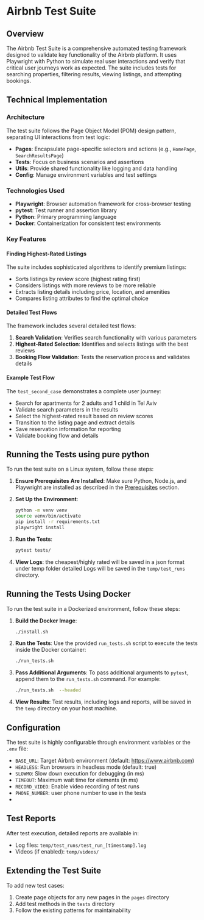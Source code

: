 # Airbnb Test Suite

## Overview

The Airbnb Test Suite is a comprehensive automated testing framework designed to validate key functionality of the Airbnb platform. It uses Playwright with Python to simulate real user interactions and verify that critical user journeys work as expected. The suite includes tests for searching properties, filtering results, viewing listings, and attempting bookings.

## Technical Implementation

### Architecture

The test suite follows the Page Object Model (POM) design pattern, separating UI interactions from test logic:

- **Pages**: Encapsulate page-specific selectors and actions (e.g., `HomePage`, `SearchResultsPage`)
- **Tests**: Focus on business scenarios and assertions
- **Utils**: Provide shared functionality like logging and data handling
- **Config**: Manage environment variables and test settings

### Technologies Used

- **Playwright**: Browser automation framework for cross-browser testing
- **pytest**: Test runner and assertion library
- **Python**: Primary programming language
- **Docker**: Containerization for consistent test environments

### Key Features

#### Finding Highest-Rated Listings

The suite includes sophisticated algorithms to identify premium listings:

- Sorts listings by review score (highest rating first)
- Considers listings with more reviews to be more reliable 
- Extracts listing details including price, location, and amenities
- Compares listing attributes to find the optimal choice

#### Detailed Test Flows

The framework includes several detailed test flows:

1. **Search Validation**: Verifies search functionality with various parameters
2. **Highest-Rated Selection**: Identifies and selects listings with the best reviews
3. **Booking Flow Validation**: Tests the reservation process and validates details

#### Example Test Flow

The `test_second_case` demonstrates a complete user journey:
- Search for apartments for 2 adults and 1 child in Tel Aviv
- Validate search parameters in the results
- Select the highest-rated result based on review scores
- Transition to the listing page and extract details
- Save reservation information for reporting
- Validate booking flow and details

## Running the Tests using pure python

To run the test suite on a Linux system, follow these steps:

1. **Ensure Prerequisites Are Installed**:
   Make sure Python, Node.js, and Playwright are installed as described in the [Prerequisites](#prerequisites) section.

2. **Set Up the Environment**:
   ```bash
   python -m venv venv
   source venv/bin/activate
   pip install -r requirements.txt
   playwright install
   ```

3. **Run the Tests**:
   ```bash
   pytest tests/
   ```

4. **View Logs**:
   the cheapest/highly rated will be saved in a json format under temp folder
    detailed Logs will be saved in the `temp/test_runs` directory.

## Running the Tests Using Docker

To run the test suite in a Dockerized environment, follow these steps:

1. **Build the Docker Image**:
   ```bash
   ./install.sh
   ```

2. **Run the Tests**:
   Use the provided `run_tests.sh` script to execute the tests inside the Docker container:
   ```bash
   ./run_tests.sh
   ```

3. **Pass Additional Arguments**:
   To pass additional arguments to `pytest`, append them to the `run_tests.sh` command. For example:
   ```bash
   ./run_tests.sh  --headed
   ```

4. **View Results**:
   Test results, including logs and reports, will be saved in the `temp` directory on your host machine.

## Configuration

The test suite is highly configurable through environment variables or the `.env` file:

- `BASE_URL`: Target Airbnb environment (default: https://www.airbnb.com)
- `HEADLESS`: Run browsers in headless mode (default: true)
- `SLOWMO`: Slow down execution for debugging (in ms)
- `TIMEOUT`: Maximum wait time for elements (in ms)
- `RECORD_VIDEO`: Enable video recording of test runs
- `PHONE_NUMBER`: user phone number to use in the tests
- 

## Test Reports

After test execution, detailed reports are available in:
- Log files: `temp/test_runs/test_run_[timestamp].log`
- Videos (if enabled): `temp/videos/`

## Extending the Test Suite

To add new test cases:
1. Create page objects for any new pages in the `pages` directory
2. Add test methods in the `tests` directory
3. Follow the existing patterns for maintainability
